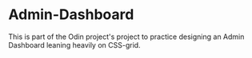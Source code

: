 # Admin-Dashboard
This is part of the Odin project's project to practice designing an Admin Dashboard leaning heavily on CSS-grid.


